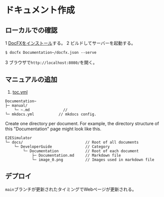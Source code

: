 # ドキュメント作成

## ローカルでの確認

1 [DocFXをインストール](https://dotnet.github.io/docfx/tutorial/docfx_getting_started.html#2-use-docfx-as-a-command-line-tool)する。
2 ビルドしてサーバーを起動する。
```
$ docfx Documentation~/docfx.json --serve
```
3 ブラウザで`http://localhost:8080/`を開く。

## マニュアルの追加
1. [toc.yml](../Documentation~/manual/toc.yml)
```
Documentation~
├─ manual/
    └─ ~.md               // 
└─ mkdocs.yml           // mkdocs config.
```
Create one directory per document. For example, the directory structure of this "Documentation" page might look like this.
```
E2ESimulator
└─ docs/                            // Root of all documents
    └─ DeveloperGuide               // Category
        └─ Documentation            // Root of each document
            ├─ Documentation.md     // Markdown file
            └─ image_0.png          // Images used in markdown file
```

## デプロイ
`main`ブランチが更新されたタイミングでWebページが更新される。
